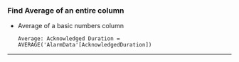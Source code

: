 ### Find Average of an entire column
  - Average of a basic numbers column
    ```
    Average: Acknowledged Duration = 
    AVERAGE('AlarmData'[AcknowledgedDuration])
    ```

***
